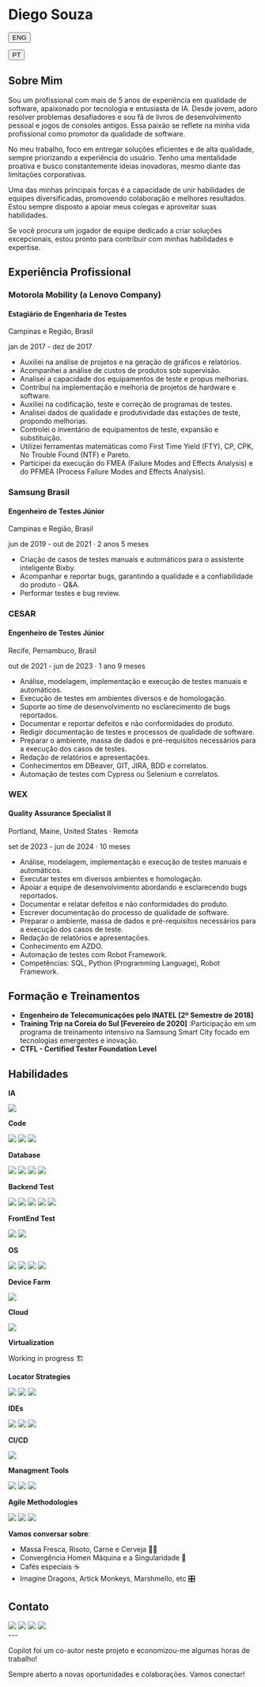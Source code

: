 # Diego Souza

<div>
    <a href="README_EN.md"><button class="button eng">ENG</button></a>
    <p></p>
    <a href="README_PT.md"><button class="button">PT</button></a>    
</div>

## Sobre Mim
Sou um profissional com mais de 5 anos de experiência em qualidade de software, apaixonado por tecnologia e entusiasta de IA. Desde jovem, adoro resolver problemas desafiadores e sou fã de livros de desenvolvimento pessoal e jogos de consoles antigos. Essa paixão se reflete na minha vida profissional como promotor da qualidade de software.

No meu trabalho, foco em entregar soluções eficientes e de alta qualidade, sempre priorizando a experiência do usuário. Tenho uma mentalidade proativa e busco constantemente ideias inovadoras, mesmo diante das limitações corporativas.

Uma das minhas principais forças é a capacidade de unir habilidades de equipes diversificadas, promovendo colaboração e melhores resultados. Estou sempre disposto a apoiar meus colegas e aproveitar suas habilidades.

Se você procura um jogador de equipe dedicado a criar soluções excepcionais, estou pronto para contribuir com minhas habilidades e expertise. 

## Experiência Profissional

<div>
  <h3>Motorola Mobility (a Lenovo Company)</h3>
  <h4>Estagiário de Engenharia de Testes</h4>
  <p>Campinas e Região, Brasil</p>
  <p>jan de 2017 - dez de 2017</p>
  <ul>
    <li>Auxiliei na análise de projetos e na geração de gráficos e relatórios.</li>
    <li>Acompanhei a análise de custos de produtos sob supervisão.</li>
    <li>Analisei a capacidade dos equipamentos de teste e propus melhorias.</li>
    <li>Contribuí na implementação e melhoria de projetos de hardware e software.</li>
    <li>Auxiliei na codificação, teste e correção de programas de testes.</li>
    <li>Analisei dados de qualidade e produtividade das estações de teste, propondo melhorias.</li>
    <li>Controlei o inventário de equipamentos de teste, expansão e substituição.</li>
    <li>Utilizei ferramentas matemáticas como First Time Yield (FTY), CP, CPK, No Trouble Found (NTF) e Pareto.</li>
    <li>Participei da execução do FMEA (Failure Modes and Effects Analysis) e do PFMEA (Process Failure Modes and Effects Analysis).</li>
  </ul>
</div>
<div>
  <h3>Samsung Brasil</h3>
  <h4>Engenheiro de Testes Júnior</h4>
  <p>Campinas e Região, Brasil</p>
  <p>jun de 2019 - out de 2021 · 2 anos 5 meses</p>
  <ul>
    <li>Criação de casos de testes manuais e automáticos para o assistente inteligente Bixby.</li>
    <li>Acompanhar e reportar bugs, garantindo a qualidade e a confiabilidade do produto - Q&A.</li>
    <li>Performar testes e bug review.</li>
  </ul>
</div>
<div>
  <h3>CESAR</h3>
  <h4>Engenheiro de Testes Júnior</h4>
  <p>Recife, Pernambuco, Brasil</p>
  <p>out de 2021 - jun de 2023 · 1 ano 9 meses</p>
  <ul>
    <li>Análise, modelagem, implementação e execução de testes manuais e automáticos.</li>
    <li>Execução de testes em ambientes diversos e de homologação.</li>
    <li>Suporte ao time de desenvolvimento no esclarecimento de bugs reportados.</li>
    <li>Documentar e reportar defeitos e não conformidades do produto.</li>
    <li>Redigir documentação de testes e processos de qualidade de software.</li>
    <li>Preparar o ambiente, massa de dados e pré-requisitos necessários para a execução dos casos de testes.</li>
    <li>Redação de relatórios e apresentações.</li>
    <li>Conhecimentos em DBeaver, GIT, JIRA, BDD e correlatos.</li>
    <li>Automação de testes com Cypress ou Selenium e correlatos.</li>
  </ul>
</div>
  
<div>
  <h3>WEX</h3>
  <h4>Quality Assurance Specialist II</h4>
  <p>Portland, Maine, United States · Remota</p>
  <p>set de 2023 - jun de 2024 · 10 meses</p>
  <ul>
    <li>Análise, modelagem, implementação e execução de testes manuais e automáticos.</li>
    <li>Executar testes em diversos ambientes e homologação.</li>
    <li>Apoiar a equipe de desenvolvimento abordando e esclarecendo bugs reportados.</li>
    <li>Documentar e relatar defeitos e não conformidades do produto.</li>
    <li>Escrever documentação do processo de qualidade de software.</li>
    <li>Preparar o ambiente, massa de dados e pré-requisitos necessários para a execução dos casos de teste.</li>
    <li>Redação de relatórios e apresentações.</li>
    <li>Conhecimento em AZDO.</li>
    <li>Automação de testes com Robot Framework.</li>
    <li>Competências: SQL, Python (Programming Language), Robot Framework.</li>
  </ul>
</div>

## Formação e Treinamentos

- **Engenheiro de Telecomunicações pelo INATEL [2º Semestre de 2018]**
- **Training Trip na Coreia do Sul [Fevereiro de 2020]** :Participação em um programa de treinamento intensivo na Samsung Smart City focado em tecnologias emergentes e inovação.
- **CTFL - Certified Tester Foundation Level**

## Habilidades

**IA**
<div>
  <a href="Copilot" target="_blank"><img src="https://img.shields.io/badge/Copilot-000000?style=for-the-badge&logo=github&logoColor=white" target="_blank"></a>
</div>

**Code**
<div>
  <a href="Python" target="_blank"><img src="https://icongr.am/devicon/python-original.svg?size=50&color=currentColor" target="_blank"></a>
  <a href="Javascript" target="_blank"><img src="https://icongr.am/devicon/javascript-original.svg?size=50&color=currentColor" target="_blank"></a>
  <a href="HTML5" target="_blank"><img src="https://icongr.am/devicon/html5-plain-wordmark.svg?size=50&color=currentColor" target="_blank"></a>
</div>

**Database**
<div>
  <a href="Oracle" target="_blank"><img src="https://img.shields.io/badge/Oracle-F80000?style=for-the-badge&logo=Oracle&logoColor=white" target="_blank"></a>
  <a href="MySQL" target="_blank"><img src="https://img.shields.io/badge/MySQL-005C84?style=for-the-badge&logo=mysql&logoColor=white" target="_blank"></a>  
  <a href="MariaDB" target="_blank"><img src="https://img.shields.io/badge/MariaDB-003545?style=for-the-badge&logo=mariadb&logoColor=white" target="_blank"></a>
  <a href="DBeaver" target="_blank"><img src="https://img.shields.io/badge/dbeaver-382923?style=for-the-badge&logo=dbeaver&logoColor=white" target="_blank"></a>
</div>

**Backend Test**
<div>
  <a href="Postman" target="_blank"><img src="https://img.shields.io/badge/Postman-FF6C37?style=for-the-badge&logo=postman&logoColor=white" target="_blank"></a>
  <a href="Insomnia" target="_blank"><img src="https://img.shields.io/badge/Insomnia-4000BF?style=for-the-badge&logo=insomnia&logoColor=white" target="_blank"></a>
  <a href="RobotFramework" target="_blank"><img src="https://img.shields.io/badge/Robot_Framework-000000?style=for-the-badge&logo=robot-framework&logoColor=white" target="_blank"></a>
  <a href="K6" target="_blank"><img src="https://img.shields.io/badge/K6-7D64FF?style=for-the-badge&logo=k6&logoColor=white" target="_blank"></a>
  <a href="Jmeter" target="_blank"><img src="https://img.shields.io/badge/JMeter-D22128?style=for-the-badge&logo=apache-jmeter&logoColor=white" target="_blank"></a>
</div>

**FrontEnd Test**
<div>
  <a href="Selenium Webdriver" target="_blank"><img src="https://img.shields.io/badge/Selenium_Webdriver-43B02A?style=for-the-badge&logo=selenium&logoColor=white" target="_blank"></a>
  <a href="Robot Framework" target="_blank"><img src="https://img.shields.io/badge/Robot_Framework-000000?style=for-the-badge&logo=robot-framework&logoColor=white" target="_blank"></a>
</div>


**OS**
<div>
  <a href="Windows" target="_blank"><img src="https://icongr.am/devicon/windows8-original.svg?size=50&color=currentColor" target="_blank"></a>
  <a href="Linux" target="_blank"><img src="https://icongr.am/devicon/linux-original.svg?size=50&color=currentColor" target="_blank"></a>
  <a href="MacOS" target="_blank"><img src="https://icongr.am/devicon/apple-original.svg?size=50&color=currentColor" target="_blank"></a>
  <a href="Android" target="_blank"><img src="https://icongr.am/devicon/android-original.svg?size=50&color=currentColor" target="_blank"></a> 
</div>

**Device Farm**
<div>
  <a href="Browserstack" target="_blank"><img src="https://img.shields.io/badge/BrowserStack-FF6C37?style=for-the-badge&logo=browserstack&logoColor=white" target="_blank"></a>
</div>


**Cloud**
<div>
  <a href="AWS" target="_blank"><img src="https://img.shields.io/badge/Amazon_AWS-232F3E?style=for-the-badge&logo=amazon-aws&logoColor=white" target="_blank"></a>
</div>


**Virtualization**
<div>
  <p>Working in progress 🏗️</p>
</div>

**Locator Strategies**
<div>
  <a href="Xpath" target="_blank"><img src="https://img.shields.io/badge/Xpath-02569B?style=for-the-badge&logo=xpath&logoColor=white" target="_blank"></a>
  <a href="CSS Selector" target="_blank"><img src="https://img.shields.io/badge/CSS_Selector-1572B6?style=for-the-badge&logo=css3&logoColor=white" target="_blank"></a>
  <a href="Id" target="_blank"><img src="https://img.shields.io/badge/Id-4CAF50?style=for-the-badge&logo=id&logoColor=white" target="_blank"></a>
</div>

**IDEs**
<div>
  <a href="IntelliJ" target="_blank"><img src="https://img.shields.io/badge/IntelliJ-000000?style=for-the-badge&logo=intellij-idea&logoColor=white" target="_blank"></a>
  <a href="VSCode" target="_blank"><img src="https://img.shields.io/badge/VSCode-007ACC?style=for-the-badge&logo=visual-studio-code&logoColor=white" target="_blank"></a>
  <a href="Microsoft Visual Studio" target="_blank"><img src="https://img.shields.io/badge/Visual_Studio-5C2D91?style=for-the-badge&logo=visual-studio&logoColor=white" target="_blank"></a>
</div>

**CI/CD**
<div>
  <a href="Gitlab" target="_blank"><img src="https://img.shields.io/badge/GitLab-FC6D26?style=for-the-badge&logo=gitlab&logoColor=white" target="_blank"></a>
</div>

**Managment Tools**
<div>
  <a href="Trello" target="_blank"><img src="https://img.shields.io/badge/Trello-0052CC?style=for-the-badge&logo=trello&logoColor=white" target="_blank"></a>
  <a href="Azure Devops" target="_blank"><img src="https://img.shields.io/badge/Azure_DevOps-0078D7?style=for-the-badge&logo=azure-devops&logoColor=white" target="_blank"></a>
  <a href="Jira" target="_blank"><img src="https://img.shields.io/badge/Jira-0052CC?style=for-the-badge&logo=jira&logoColor=white" target="_blank"></a>
</div>

**Agile Methodologies**
<div>
  <a href="Kanban" target="_blank"><img src="https://img.shields.io/badge/Kanban-007ACC?style=for-the-badge&logo=kanban&logoColor=white" target="_blank"></a>
  <a href="Scrum" target="_blank"><img src="https://img.shields.io/badge/Scrum-6DB33F?style=for-the-badge&logo=scrum&logoColor=white" target="_blank"></a>
  <a href="Waterfall" target="_blank"><img src="https://img.shields.io/badge/Waterfall-FF6F00?style=for-the-badge&logo=waterfall&logoColor=white" target="_blank"></a>
</div>

**Vamos conversar sobre**:
- Massa Fresca, Risoto, Carne e Cerveja 🍺🥣
- Convergência Homen Máquina e a Singularidade 🤖
- Cafés especiais ☕
- Imagine Dragons, Artick Monkeys, Marshmello, etc 🎛️

## Contato

<div> 
  <a href="https://wa.me/5519971454773?text=Olá%20Diego,%20encontrei%20seu%20perfil%20no%20GitHub%20e%20gostaria%20de%20saber%20mais%20sobre%20sua%20trajetória%20profissional" target="_blank"><img src="https://img.shields.io/badge/WhatsApp-25D366?style=for-the-badge&logo=whatsapp&logoColor=white" target="_blank"></a>
   <a href = "mailto:qa.diegosouza@gmail.com"><img src="https://img.shields.io/badge/Gmail-D14836?style=for-the-badge&logo=gmail&logoColor=white" target="_blank"></a>
  <a href="https://www.linkedin.com/in/qa-diego-souza" target="_blank"><img src="https://img.shields.io/badge/-LinkedIn-%230077B5?style=for-the-badge&logo=linkedin&logoColor=white" target="_blank"></a>
  <a href="https://www.instagram.com/diegosouza.xp/" target="_blank"><img src="https://img.shields.io/badge/-Instagram-%23E4405F?style=for-the-badge&logo=instagram&logoColor=white" target="_blank"></a>
  
</div>
---

Copilot foi um co-autor neste projeto e economizou-me algumas horas de trabalho!

Sempre aberto a novas oportunidades e colaborações. Vamos conectar!
